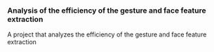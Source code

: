 ### Analysis of the efficiency of the gesture and face feature extraction
A project that analyzes the efficiency of the gesture and face feature extraction
